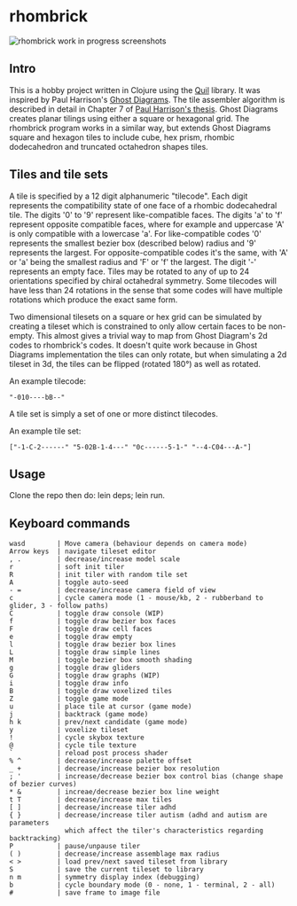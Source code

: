 # rhombrick
<img src="http://173.230.146.130/rhombrick-screens.jpg" title="rhombrick work in progress screenshots" />

## Intro
This is a hobby project written in Clojure using the [Quil](https://github.com/quil/quil) library. It was inspired by Paul Harrison's [Ghost Diagrams](http://www.logarithmic.net/pfh/ghost-diagrams). The tile assembler algorithm is described in detail in Chapter 7 of [Paul Harrison's thesis](http://www.logarithmic.net/pfh/thesis). Ghost Diagrams creates planar tilings using either a square or hexagonal grid. The rhombrick program works in a similar way, but extends Ghost Diagrams square and hexagon tiles to include cube, hex prism, rhombic dodecahedron and truncated octahedron shapes tiles.

## Tiles and tile sets
A tile is specified by a 12 digit alphanumeric "tilecode". Each digit represents the compatibility state of one face of a rhombic dodecahedral tile. The digits '0' to '9' represent like-compatible faces. The digits 'a' to 'f' represent opposite compatible faces, where for example and uppercase 'A' is only compatible with a lowercase 'a'. For like-compatible codes '0' represents the smallest bezier box (described below) radius and '9' represents the largest. For opposite-compatible codes it's the same, with 'A' or 'a' being the smallest radius and 'F' or 'f' the largest. The digit '-' represents an empty face.
Tiles may be rotated to any of up to 24 orientations specified by chiral octahedral symmetry. Some tilecodes will have less than 24 rotations in the sense that some codes will have multiple rotations which produce the exact same form.

Two dimensional tilesets on a square or hex grid can be simulated by creating a tileset which is constrained to only allow certain faces to be non-empty. This almost gives a trivial way to map from Ghost Diagram's 2d codes to rhombrick's codes. It doesn't quite work because in Ghost Diagrams implementation the tiles can only rotate, but when simulating a 2d tileset in 3d, the tiles can be flipped (rotated 180°) as well as rotated.


An example tilecode: 
```
"-010----bB--"
```

A tile set is simply a set of one or more distinct tilecodes.

An example tile set:
```
["-1-C-2------" "5-02B-1-4---" "0c------5-1-" "--4-C04---A-"]
```


## Usage
Clone the repo then do: lein deps; lein run.

## Keyboard commands
```
wasd        | Move camera (behaviour depends on camera mode)
Arrow keys  | navigate tileset editor
, .         | decrease/increase model scale 
r           | soft init tiler
R           | init tiler with random tile set
A           | toggle auto-seed
- =         | decrease/increase camera field of view
c           | cycle camera mode (1 - mouse/kb, 2 - rubberband to glider, 3 - follow paths)
C           | toggle draw console (WIP)
f           | toggle draw bezier box faces
F           | toggle draw cell faces
e           | toggle draw empty
l           | toggle draw bezier box lines
L           | toggle draw simple lines
M           | toggle bezier box smooth shading
g           | toggle draw gliders
G           | toggle draw graphs (WIP)
i           | toggle draw info
B           | toggle draw voxelized tiles
Z           | toggle game mode
u           | place tile at cursor (game mode)
j           | backtrack (game mode)
h k         | prev/next candidate (game mode)
y           | voxelize tileset
!           | cycle skybox texture
@           | cycle tile texture
`           | reload post process shader
% ^         | decrease/increase palette offset
_ +         | decrease/increase bezier box resolution
; '         | increase/decrease bezier box control bias (change shape of bezier curves)
* &         | increae/decrease bezier box line weight
t T         | decrease/increase max tiles
[ ]         | decrease/increase tiler adhd
{ }         | decrease/increase tiler autism (adhd and autism are parameters
              which affect the tiler's characteristics regarding backtracking)
P           | pause/unpause tiler
( )         | decrease/increase assemblage max radius
< >         | load prev/next saved tileset from library
S           | save the current tileset to library
n m         | symmetry display index (debugging)
b           | cycle boundary mode (0 - none, 1 - terminal, 2 - all)
#           | save frame to image file
```

